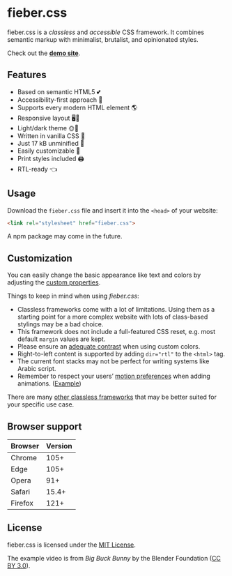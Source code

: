 # fieber.css

fieber.css is a *classless* and *accessible* CSS framework. It combines semantic markup with minimalist, brutalist, and opinionated styles.

Check out the [**demo site**](https://fieber.hack.re).

## Features

* Based on semantic HTML5 💕
* Accessibility-first approach 💪
* Supports every modern HTML element 🌎
* Responsive layout 🖥📱
* Light/dark theme 🌞🌚
* Written in vanilla CSS 🍦
* Just 17 kB unminified 🤏
* Easily customizable 🔧
* Print styles included 🖨
* RTL-ready 👈

## Usage

Download the `fieber.css` file and insert it into the `<head>` of your website:

```html
<link rel="stylesheet" href="fieber.css">
```

A npm package may come in the future.

## Customization

You can easily change the basic appearance like text and colors by adjusting the [custom properties](https://developer.mozilla.org/en-US/docs/Web/CSS/Using_CSS_custom_properties).

Things to keep in mind when using *fieber.css*:

* Classless frameworks come with a lot of limitations. Using them as a starting point for a more complex website with lots of class-based stylings may be a bad choice.
* This framework does not include a full-featured CSS reset, e.g. most default `margin` values are kept.
* Please ensure an [adequate contrast](https://www.w3.org/WAI/WCAG22/Understanding/contrast-minimum.html) when using custom colors.
* Right-to-left content is supported by adding `dir="rtl"` to the `<html>` tag.
* The current font stacks may not be perfect for writing systems like Arabic script.
* Remember to respect your users’ [motion preferences](https://developer.mozilla.org/en-US/docs/Web/CSS/@media/prefers-reduced-motion) when adding animations. ([Example](https://github.com/csstools/sanitize.css/blob/main/reduce-motion.css))

There are many [other classless frameworks](https://www.cssbed.com) that may be better suited for your specific use case.

## Browser support

| Browser | Version |
| ---     | ---     |
| Chrome  | 105+    |
| Edge    | 105+    |
| Opera   | 91+     |
| Safari  | 15.4+   |
| Firefox | 121+    |

## License

fieber.css is licensed under the [MIT License](https://opensource.org/licenses/MIT).

The example video is from *Big Buck Bunny* by the Blender Foundation ([CC BY 3.0](https://creativecommons.org/licenses/by/3.0/)).
